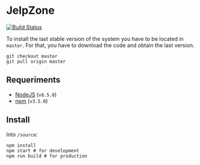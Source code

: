 # JelpZone

[![Build Status](https://travis-ci.com/juanmzaragoza/jelpzoneNewFront.svg?token=SLWYWuyN5oSusxJjPfpd&branch=master)](https://travis-ci.com/juanmzaragoza/jelpzoneNewFront)

To install the last stable version of the system you have to be located in `master`. For that, you have to download the code and obtain the last version.

    git checkout master
    git pull origin master

## Requeriments
* [NodeJS](https://nodejs.org/) (`v8.5.0`)
* [npm](https://www.npmjs.com/) (`v3.5.0`)

## Install

Into `/source`:

    npm install
    npm start # for development
    npm run build # for production